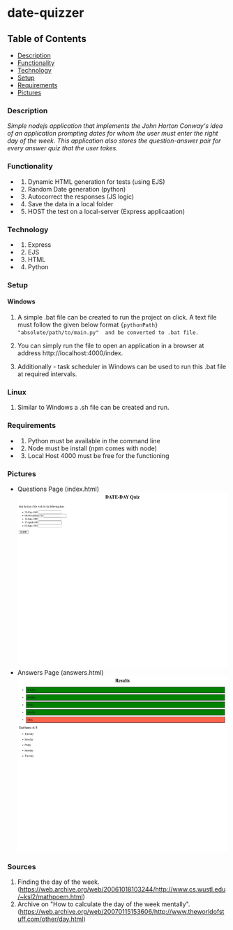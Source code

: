 # date-quizzer

## Table of Contents 
  * [Description](#description)
  * [Functionality](#functionality)
  * [Technology](#technology)
  * [Setup](#setup)
  * [Requirements](#requirements)
  * [Pictures](#pictures)


### Description 
*Simple nodejs application that implements the John Horton Conway's idea of an application prompting dates for whom the user must enter the right day of the week. This application also stores the question-answer pair for every answer quiz that the user takes.*

### 

### Functionality 
* 1) Dynamic HTML generation for tests (using EJS)
* 2) Random Date generation (python) 
* 3) Autocorrect the responses (JS logic)
* 4) Save the data in a local folder 
* 5) HOST the test on a local-server (Express applicaation)

### Technology 
* 1) Express
* 2) EJS
* 3) HTML
* 4) Python

### Setup 
  #### Windows
  1) A simple .bat file can be created to run the project on click. A text file must follow the given below format 
  `
  {pythonPath} "absolute/path/to/main.py" 
  and be converted to .bat file.
  `
  
  2) You can simply run the file to open an application in a browser at address http://localhost:4000/index.
  3) Additionally - task scheduler in Windows can be used to run this .bat file at required intervals.

  ### Linux 
  1) Similar to Windows a .sh file can be created and run. 


### Requirements 
* 1) Python must be available in the command line
* 2) Node must be install (npm comes with node)
* 3) Local Host 4000 must be free for the functioning 

### Pictures 
<ul>
 <li>
  Questions Page (index.html)
  <img src = "./pictures/index.jpg" width="600" height="400"> </img>
 </li>
 
 <li>
 Answers Page (answers.html)
 <img src = "./pictures/answers.jpg" width="600" height="400"> </img>
 </li>
</ul>

### Sources
1) Finding the day of the week. (https://web.archive.org/web/20061018103244/http://www.cs.wustl.edu/~ksl2/mathpoem.html)
2) Archive on "How to calculate the day of the week mentally". (https://web.archive.org/web/20070115153606/http://www.theworldofstuff.com/other/day.html)

